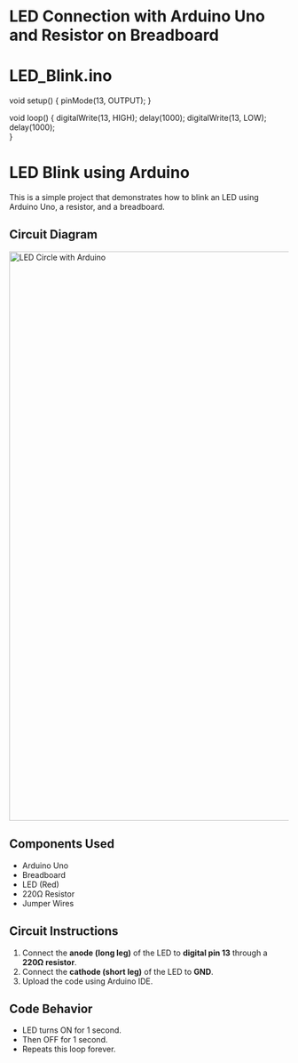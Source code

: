 # LED Connection with Arduino Uno and Resistor on Breadboard
# LED_Blink.ino
void setup() {
  pinMode(13, OUTPUT);
  }

void loop() {
  digitalWrite(13, HIGH);
  delay(1000);
  digitalWrite(13, LOW);  
  delay(1000);           
}

#  LED Blink using Arduino

This is a simple project that demonstrates how to blink an LED using Arduino Uno, a resistor, and a breadboard.

## Circuit Diagram
<img width="1536" height="1024" alt="LED Circle with Arduino" src="https://github.com/user-attachments/assets/81d12f04-4117-4e91-87dc-d1a9e1391ffe" />

## Components Used
- Arduino Uno
- Breadboard
- LED (Red)
- 220Ω Resistor
- Jumper Wires

##  Circuit Instructions
1. Connect the **anode (long leg)** of the LED to **digital pin 13** through a **220Ω resistor**.
2. Connect the **cathode (short leg)** of the LED to **GND**.
3. Upload the code using Arduino IDE.

## Code Behavior
- LED turns ON for 1 second.
- Then OFF for 1 second.
- Repeats this loop forever.
